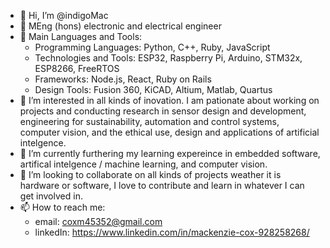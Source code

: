 - 👋 Hi, I’m @indigoMac
- 🎩 MEng (hons) electronic and electrical engineer
- 🌟 Main Languages and Tools:
  * Programming Languages: Python, C++, Ruby, JavaScript
  * Technologies and Tools: ESP32, Raspberry Pi, Arduino, STM32x, ESP8266, FreeRTOS
  * Frameworks: Node.js, React, Ruby on Rails
  * Design Tools: Fusion 360, KiCAD, Altium, Matlab, Quartus
- 👀 I’m interested in all kinds of inovation. I am pationate about working on projects and conducting research in sensor design and development, engineering for sustainability, automation and control systems, computer vision, and the ethical use, design and applications of artificial intelgence.
- 🌱 I’m currently furthering my learning expereince in embedded software, artifical intelgence / machine learning, and computer vision.
- 💞️ I’m looking to collaborate on all kinds of projects weather it is hardware or software, I love to contribute and learn in whatever I can get involved in. 
- 📫 How to reach me:
  * email: coxm45352@gmail.com
  * linkedIn: https://www.linkedin.com/in/mackenzie-cox-928258268/


<!---
indigoMac/indigoMac is a ✨ special ✨ repository because its `README.md` (this file) appears on your GitHub profile.
You can click the Preview link to take a look at your changes.
--->

